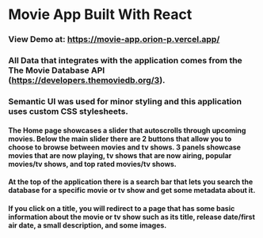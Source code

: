 # Movie App Built With React

### View Demo at: https://movie-app.orion-p.vercel.app/

### All Data that integrates with the application comes from the The Movie Database API (https://developers.themoviedb.org/3).

### Semantic UI was used for minor styling and this application uses custom CSS stylesheets.

#### The Home page showcases a slider that autoscrolls through upcoming movies. Below the main slider there are 2 buttons that allow you to choose to browse between movies and tv shows. 3 panels showcase movies that are now playing, tv shows that are now airing, popular movies/tv shows, and top rated movies/tv shows.

#### At the top of the application there is a search bar that lets you search the database for a specific movie or tv show and get some metadata about it.

#### If you click on a title, you will redirect to a page that has some basic information about the movie or tv show such as its title, release date/first air date, a small description, and some images.
